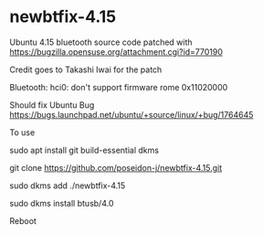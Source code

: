 # newbtfix-4.15
Ubuntu 4.15 bluetooth source code patched with https://bugzilla.opensuse.org/attachment.cgi?id=770190

Credit goes to Takashi Iwai for the patch

Bluetooth: hci0: don't support firmware rome 0x11020000 

Should fix Ubuntu Bug https://bugs.launchpad.net/ubuntu/+source/linux/+bug/1764645

To use


sudo apt install git build-essential dkms

git clone https://github.com/poseidon-j/newbtfix-4.15.git

sudo dkms add ./newbtfix-4.15

sudo dkms install btusb/4.0


Reboot
